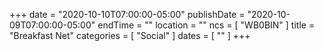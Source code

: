 +++
date = "2020-10-10T07:00:00-05:00"
publishDate = "2020-10-09T07:00:00-05:00"
endTime = ""
location = ""
ncs = [ "WB0BIN" ]
title = "Breakfast Net"
categories = [ "Social" ]
dates = [ "" ]
+++
